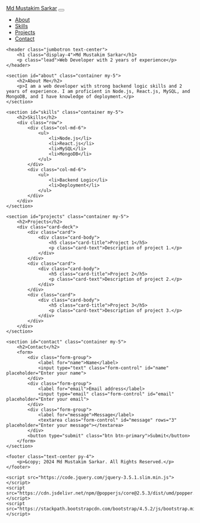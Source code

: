 <!DOCTYPE html>
<html lang="en">
<head>
    <meta charset="UTF-8">
    <meta name="viewport" content="width=device-width, initial-scale=1.0">
    <title>Md Mustakim Sarkar - Portfolio</title>
    <link href="https://stackpath.bootstrapcdn.com/bootstrap/4.5.2/css/bootstrap.min.css" rel="stylesheet">
</head>
<body>
    <nav class="navbar navbar-expand-lg navbar-dark bg-dark">
        <a class="navbar-brand" href="#">Md Mustakim Sarkar</a>
        <button class="navbar-toggler" type="button" data-toggle="collapse" data-target="#navbarNav" aria-controls="navbarNav" aria-expanded="false" aria-label="Toggle navigation">
            <span class="navbar-toggler-icon"></span>
        </button>
        <div class="collapse navbar-collapse" id="navbarNav">
            <ul class="navbar-nav ml-auto">
                <li class="nav-item"><a class="nav-link" href="#about">About</a></li>
                <li class="nav-item"><a class="nav-link" href="#skills">Skills</a></li>
                <li class="nav-item"><a class="nav-link" href="#projects">Projects</a></li>
                <li class="nav-item"><a class="nav-link" href="#contact">Contact</a></li>
            </ul>
        </div>
    </nav>

    <header class="jumbotron text-center">
        <h1 class="display-4">Md Mustakim Sarkar</h1>
        <p class="lead">Web Developer with 2 years of experience</p>
    </header>

    <section id="about" class="container my-5">
        <h2>About Me</h2>
        <p>I am a web developer with strong backend logic skills and 2 years of experience. I am proficient in Node.js, React.js, MySQL, and MongoDB, and I have knowledge of deployment.</p>
    </section>

    <section id="skills" class="container my-5">
        <h2>Skills</h2>
        <div class="row">
            <div class="col-md-6">
                <ul>
                    <li>Node.js</li>
                    <li>React.js</li>
                    <li>MySQL</li>
                    <li>MongoDB</li>
                </ul>
            </div>
            <div class="col-md-6">
                <ul>
                    <li>Backend Logic</li>
                    <li>Deployment</li>
                </ul>
            </div>
        </div>
    </section>

    <section id="projects" class="container my-5">
        <h2>Projects</h2>
        <div class="card-deck">
            <div class="card">
                <div class="card-body">
                    <h5 class="card-title">Project 1</h5>
                    <p class="card-text">Description of project 1.</p>
                </div>
            </div>
            <div class="card">
                <div class="card-body">
                    <h5 class="card-title">Project 2</h5>
                    <p class="card-text">Description of project 2.</p>
                </div>
            </div>
            <div class="card">
                <div class="card-body">
                    <h5 class="card-title">Project 3</h5>
                    <p class="card-text">Description of project 3.</p>
                </div>
            </div>
        </div>
    </section>

    <section id="contact" class="container my-5">
        <h2>Contact</h2>
        <form>
            <div class="form-group">
                <label for="name">Name</label>
                <input type="text" class="form-control" id="name" placeholder="Enter your name">
            </div>
            <div class="form-group">
                <label for="email">Email address</label>
                <input type="email" class="form-control" id="email" placeholder="Enter your email">
            </div>
            <div class="form-group">
                <label for="message">Message</label>
                <textarea class="form-control" id="message" rows="3" placeholder="Enter your message"></textarea>
            </div>
            <button type="submit" class="btn btn-primary">Submit</button>
        </form>
    </section>

    <footer class="text-center py-4">
        <p>&copy; 2024 Md Mustakim Sarkar. All Rights Reserved.</p>
    </footer>

    <script src="https://code.jquery.com/jquery-3.5.1.slim.min.js"></script>
    <script src="https://cdn.jsdelivr.net/npm/@popperjs/core@2.5.3/dist/umd/popper.min.js"></script>
    <script src="https://stackpath.bootstrapcdn.com/bootstrap/4.5.2/js/bootstrap.min.js"></script>
</body>
</html>
